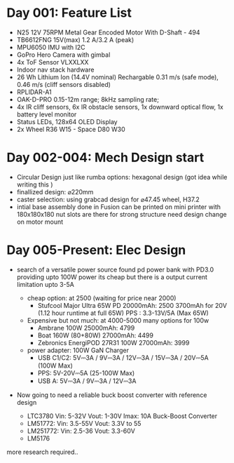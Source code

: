# Day 001: Feature List
 
- N25 12V 75RPM Metal Gear Encoded Motor With D-Shaft - 494
- TB6612FNG 15V(max) 1.2 A/3.2 A (peak) 
- MPU6050 IMU with I2C
- GoPro Hero Camera with gimbal
- 4x ToF Sensor VLXXLXX
- Indoor nav stack hardware
- 26 Wh Lithium Ion (14.4V nominal) Rechargable
 0.31 m/s (safe mode), 0.46 m/s (cliff sensors disabled)
- RPLIDAR-A1
- OAK-D-PRO 0.15-12m range; 8kHz sampling rate;
- 4x IR cliff sensors, 6x IR obstacle sensors, 1x downward optical flow, 1x battery level monitor
- Status LEDs, 128x64 OLED Display
- 2x Wheel R36 W15 - Space D80 W30

# Day 002-004: Mech Design start
- Circular Design just like rumba
    options: hexagonal design (got idea while writing this )
- finallized design: ⌀220mm
- caster selection: using grabcad design for ⌀47.45 wheel, H37.2
- intial base assembly done in Fusion
    can be printed on mini printer with 180x180x180
    nut slots are there for strong structure
    need design change on motor mount

# Day 005-Present: Elec Design
- search of a versatile power source
    found pd power bank with PD3.0 providing upto 100W power
    its cheap but there is a output current limitation upto 3-5A
    - cheap option: at 2500 (waiting for price near 2000)
        - Stufcool Major Ultra 65W PD 20000mAh: 2500
            3700mAh for 20V (1.12 hour runtime at full 65W)
            PPS : 3.3-13V/5A (Max 65W)​
    - Expensive but not much: at 4000-5000 many options for 100w
        - Ambrane 100W 25000mAh: 4799
        - Boat 160W (80+80W) 27000mAh: 4499
        - Zebronics EnergiPOD 27R31 100W 27000mAh: 3999
    - power adapter: 100W GaN Charger
        - USB C1/C2: 5V⎓3A / 9V⎓3A / 12V⎓3A / 15V⎓3A / 20V⎓5A (100W Max)
        - PPS: 5V-20V⎓5A (25-100W Max)
        - USB A: 5V⎓3A / 9V⎓3A / 12V⎓3A

- Now going to need a reliable buck boost converter with reference design
    - LTC3780 Vin: 5-32V Vout: 1-30V Imax: 10A Buck-Boost Converter 
    - LM51772: Vin: 3.5-55V Vout: 3.3V to 55
    - LM251772: Vin: 2.5-36 Vout: 3.3-60V
    - LM5176

more research required..   